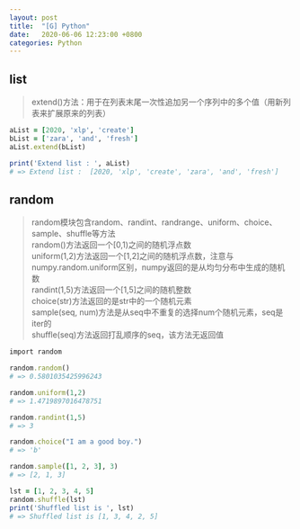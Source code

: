 ```yaml
---
layout: post
title:  "[G] Python"
date:   2020-06-06 12:23:00 +0800
categories: Python
---
```


## list
> extend()方法：用于在列表末尾一次性追加另一个序列中的多个值（用新列表来扩展原来的列表）  

```ruby
aList = [2020, 'xlp', 'create']
bList = ['zara', 'and', 'fresh']
aList.extend(bList)

print('Extend list : ', aList)
# => Extend list :  [2020, 'xlp', 'create', 'zara', 'and', 'fresh']
```

## random
> random模块包含random、randint、randrange、uniform、choice、sample、shuffle等方法  
> random()方法返回一个[0,1)之间的随机浮点数  
> uniform(1,2)方法返回一个[1,2]之间的随机浮点数，注意与numpy.random.uniform区别，numpy返回的是从均匀分布中生成的随机数  
> randint(1,5)方法返回一个[1,5]之间的随机整数  
> choice(str)方法返回的是str中的一个随机元素  
> sample(seq, num)方法是从seq中不重复的选择num个随机元素，seq是iter的  
> shuffle(seq)方法返回打乱顺序的seq，该方法无返回值  

```ruby
import random

random.random()
# => 0.5801035425996243

random.uniform(1,2)
# => 1.4719897016478751

random.randint(1,5)
# => 3

random.choice("I am a good boy.")
# => 'b'

random.sample([1, 2, 3], 3)
# => [2, 1, 3]

lst = [1, 2, 3, 4, 5]
random.shuffle(lst)
print('Shuffled list is ', lst)
# => Shuffled list is [1, 3, 4, 2, 5]
```